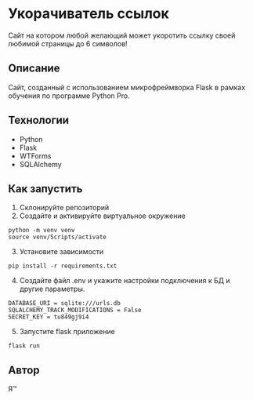 # Укорачиватель ссылок

Сайт на котором любой желающий может укоротить ссылку своей любимой страницы до 6 символов!

## Описание

Сайт, созданный с использованием микрофреймворка Flask в рамках обучения по программе Python Pro.

## Технологии

* Python
* Flask
* WTForms
* SQLAlchemy

## Как запустить

1. Склонируйте репозиторий
2. Создайте и активируйте виртуальное окружение
```commandline
python -m venv venv
source venv/Scripts/activate
```  
3. Установите зависимости
```commandline
pip install -r requirements.txt
```
4. Создайте файл .env и укажите настройки подключения к БД и другие параметры.
```commandline
DATABASE_URI = sqlite:///urls.db
SQLALCHEMY_TRACK_MODIFICATIONS = False
SECRET_KEY = tu849gj9i4
```
5. Запустите flask приложение
```commandline
flask run
```

## Автор

Я™